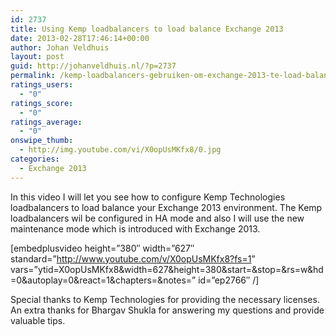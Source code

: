 ```yaml
---
id: 2737
title: Using Kemp loadbalancers to load balance Exchange 2013
date: 2013-02-28T17:46:14+00:00
author: Johan Veldhuis
layout: post
guid: http://johanveldhuis.nl/?p=2737
permalink: /kemp-loadbalancers-gebruiken-om-exchange-2013-te-load-balancen/
ratings_users:
  - "0"
ratings_score:
  - "0"
ratings_average:
  - "0"
onswipe_thumb:
  - http://img.youtube.com/vi/X0opUsMKfx8/0.jpg
categories:
  - Exchange 2013
---
```

In this video I will let you see how to configure Kemp Technologies loadbalancers to load balance your Exchange 2013 environment. The Kemp loadbalancers wil be configured in HA mode and also I will use the new maintenance mode which is introduced with Exchange 2013.

[embedplusvideo height=&#8221;380&#8243; width=&#8221;627&#8243; standard=&#8221;<http://www.youtube.com/v/X0opUsMKfx8?fs=1>&#8221; vars=&#8221;ytid=X0opUsMKfx8&width=627&height=380&start=&stop=&rs=w&hd=0&autoplay=0&react=1&chapters=&notes=&#8221; id=&#8221;ep2766&#8243; /]

Special thanks to Kemp Technologies for providing the necessary licenses. An extra thanks for Bhargav Shukla for answering my questions and provide valuable tips.